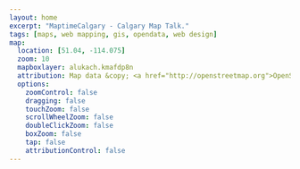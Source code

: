 ```yaml
---
layout: home
excerpt: "MaptimeCalgary - Calgary Map Talk."
tags: [maps, web mapping, gis, opendata, web design]
map:
  location: [51.04, -114.075]
  zoom: 10
  mapboxlayer: alukach.kmafdp8n
  attribution: Map data &copy; <a href="http://openstreetmap.org">OpenStreetMap</a> contributors, <a href="http://creativecommons.org/licenses/by-sa/2.0/">CC-BY-SA</a>, Imagery © <a href="http://mapbox.com">Mapbox</a>
  options:
    zoomControl: false
    dragging: false
    touchZoom: false
    scrollWheelZoom: false
    doubleClickZoom: false
    boxZoom: false
    tap: false
    attributionControl: false
---
```

